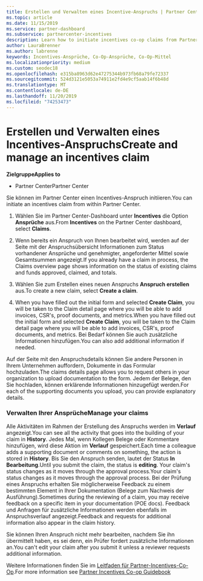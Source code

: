 ```yaml
---
title: Erstellen und Verwalten eines Incentive-Anspruchs | Partner Center
ms.topic: article
ms.date: 11/15/2019
ms.service: partner-dashboard
ms.subservice: partnercenter-incentives
description: Learn how to initiate incentives co-op claims from Partner Center. Alle Aktivitäten im Rahmen der Erstellung des Anspruchs werden im Verlauf angezeigt.
author: LauraBrenner
ms.author: labrenne
keywords: Incentives-Ansprüche, Co-Op-Ansprüche, Co-Op-Mittel
ms.localizationpriority: medium
ms.custom: seodec18
ms.openlocfilehash: e315ba8963d62e47275344b973fb68a79fe72337
ms.sourcegitcommit: 524d3121e5053a74911e2fd4e9cf5aab14f6b48d
ms.translationtype: MT
ms.contentlocale: de-DE
ms.lasthandoff: 11/20/2019
ms.locfileid: "74253473"
---
```

# <a name="create-and-manage-an-incentives-claim"></a><span data-ttu-id="e938f-105">Erstellen und Verwalten eines Incentives-Anspruchs</span><span class="sxs-lookup"><span data-stu-id="e938f-105">Create and manage an incentives claim</span></span>

<span data-ttu-id="e938f-106">**Zielgruppe**</span><span class="sxs-lookup"><span data-stu-id="e938f-106">**Applies to**</span></span>
- <span data-ttu-id="e938f-107">Partner Center</span><span class="sxs-lookup"><span data-stu-id="e938f-107">Partner Center</span></span>

<span data-ttu-id="e938f-108">Sie können im Partner Center einen Incentives-Anspruch initiieren.</span><span class="sxs-lookup"><span data-stu-id="e938f-108">You can initiate an incentives claim from within Partner Center.</span></span> 

1. <span data-ttu-id="e938f-109">Wählen Sie im Partner Center-Dashboard unter **Incentives** die Option **Ansprüche** aus.</span><span class="sxs-lookup"><span data-stu-id="e938f-109">From **Incentives** on the Partner Center dashboard, select **Claims**.</span></span>

2.  <span data-ttu-id="e938f-110">Wenn bereits ein Anspruch von Ihnen bearbeitet wird, werden auf der Seite mit der Anspruchsübersicht Informationen zum Status vorhandener Ansprüche und genehmigter, angeforderter Mittel sowie Gesamtsummen angezeigt.</span><span class="sxs-lookup"><span data-stu-id="e938f-110">If you already have a claim in process, the Claims overview page shows information on the status of existing claims and funds approved, claimed, and totals.</span></span>

3.  <span data-ttu-id="e938f-111">Wählen Sie zum Erstellen eines neuen Anspruchs **Anspruch erstellen** aus.</span><span class="sxs-lookup"><span data-stu-id="e938f-111">To create a new claim, select **Create a claim**.</span></span>

4.  <span data-ttu-id="e938f-112">When you have filled out the initial form and selected **Create Claim**, you will be taken to the Claim detail page where you will be able to add invoices, CSR's, proof documents, and metrics.</span><span class="sxs-lookup"><span data-stu-id="e938f-112">When you have filled out the initial form and selected **Create Claim**, you will be taken to the Claim detail page where you will be able to add invoices, CSR's, proof documents, and metrics.</span></span> <span data-ttu-id="e938f-113">Bei Bedarf können Sie auch zusätzliche Informationen hinzufügen.</span><span class="sxs-lookup"><span data-stu-id="e938f-113">You can also add additional information if needed.</span></span>

<span data-ttu-id="e938f-114">Auf der Seite mit den Anspruchsdetails können Sie andere Personen in Ihrem Unternehmen auffordern, Dokumente in das Formular hochzuladen.</span><span class="sxs-lookup"><span data-stu-id="e938f-114">The claims details page allows you to request others in your organization to upload documentation to the form.</span></span> <span data-ttu-id="e938f-115">Jedem der Belege, den Sie hochladen, können erklärende Informationen hinzugefügt werden.</span><span class="sxs-lookup"><span data-stu-id="e938f-115">For each of the supporting documents you upload, you can provide explanatory details.</span></span> 

### <a name="manage-your-claims"></a><span data-ttu-id="e938f-116">Verwalten Ihrer Ansprüche</span><span class="sxs-lookup"><span data-stu-id="e938f-116">Manage your claims</span></span>

<span data-ttu-id="e938f-117">Alle Aktivitäten im Rahmen der Erstellung des Anspruchs werden im **Verlauf** angezeigt.</span><span class="sxs-lookup"><span data-stu-id="e938f-117">You can see all the activity that goes into the building of your claim in **History**.</span></span> <span data-ttu-id="e938f-118">Jedes Mal, wenn Kollegen Belege oder Kommentare hinzufügen, wird diese Aktion im **Verlauf** gespeichert.</span><span class="sxs-lookup"><span data-stu-id="e938f-118">Each time a colleague adds a supporting document or comments on something, the action is stored in **History**.</span></span> <span data-ttu-id="e938f-119">Bis Sie den Anspruch senden, lautet der Status **In Bearbeitung**.</span><span class="sxs-lookup"><span data-stu-id="e938f-119">Until you submit the claim, the status is **editing**.</span></span> <span data-ttu-id="e938f-120">Your claim's status changes as it moves through the approval process.</span><span class="sxs-lookup"><span data-stu-id="e938f-120">Your claim's status changes as it moves through the approval process.</span></span> <span data-ttu-id="e938f-121">Bei der Prüfung eines Anspruchs erhalten Sie möglicherweise Feedback zu einem bestimmten Element in Ihrer Dokumentation (Belege zum Nachweis der Ausführung).</span><span class="sxs-lookup"><span data-stu-id="e938f-121">Sometimes during the reviewing of a claim, you may receive feedback on a specific item in your documentation (POE docs).</span></span> <span data-ttu-id="e938f-122">Feedback und Anfragen für zusätzliche Informationen werden ebenfalls im Anspruchsverlauf angezeigt.</span><span class="sxs-lookup"><span data-stu-id="e938f-122">Feedback and requests for additional information also appear in the claim history.</span></span> 

<span data-ttu-id="e938f-123">Sie können Ihren Anspruch nicht mehr bearbeiten, nachdem Sie ihn übermittelt haben, es sei denn, ein Prüfer fordert zusätzliche Informationen an.</span><span class="sxs-lookup"><span data-stu-id="e938f-123">You can't edit your claim after you submit it unless a reviewer requests additional information.</span></span>

<span data-ttu-id="e938f-124">Weitere Informationen finden Sie im [Leitfaden für Partner-Incentives-Co-Op](https://assets.microsoft.com/coop-guidebook.pdf).</span><span class="sxs-lookup"><span data-stu-id="e938f-124">For more information see [Partner Incentives Co-op Guidebook](https://assets.microsoft.com/coop-guidebook.pdf)</span></span>
